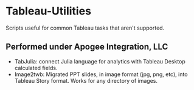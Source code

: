 # Tableau-Utilities
Scripts useful for common Tableau tasks that aren't supported. 

## Performed under Apogee Integration, LLC
- TabJulia: connect Julia language for analytics with Tableau Desktop calculated fields.
- Image2twb: Migrated PPT slides, in image format (jpg, png, etc), into Tableau Story format. Works for any directory of images.


